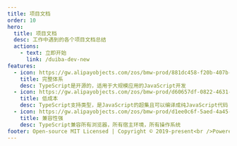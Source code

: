 ```yaml
---
title: 项目文档
order: 10
hero:
  title: 项目文档
  desc: 工作中遇到的各个项目文档总结
  actions:
    - text: 立即开始
      link: /duiba-dev-new
features:
  - icon: https://gw.alipayobjects.com/zos/bmw-prod/881dc458-f20b-407b-947a-95104b5ec82b/k79dm8ih_w144_h144.png
    title: 完整体系
    desc: TypeScript是开源的，适用于大规模应用的JavaScript开发
  - icon: https://gw.alipayobjects.com/zos/bmw-prod/d60657df-0822-4631-9d7c-e7a869c2f21c/k79dmz3q_w126_h126.png
    title: 低成本
    desc: TypeScript支持类型，是JavaScript的超集且可以编译成纯JavaScript代码
  - icon: https://gw.alipayobjects.com/zos/bmw-prod/d1ee0c6f-5aed-4a45-a507-339a4bfe076c/k7bjsocq_w144_h144.png
    title: 兼容性强
    desc: TypeScript兼容所有浏览器，所有宿主环境，所有操作系统
footer: Open-source MIT Licensed | Copyright © 2019-present<br />Powered by onlyxhb
---
```

